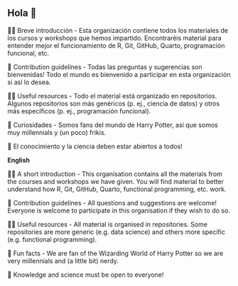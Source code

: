 ## Hola 👋

🙋‍♀️ Breve introducción - Esta organización contiene todos los materiales de los cursos y workshops que hemos impartido. Encontraréis material para entender mejor el funcionamiento de R, Git, GitHub, Quarto, programación funcional, etc.

🌈 Contribution guidelines - Todas las preguntas y sugerencias son bienvenidas! Todo el mundo es bienvenido a participar en esta organización si así lo desea.

👩‍💻 Useful resources - Todo el material está organizado en repositorios. Algunos repositorios son más genéricos (p. ej., ciencia de datos) y otros más específicos (p. ej., programación funcional).

🍿 Curiosidades - Somos fans del mundo de Harry Potter, así que somos muy millennials y (un poco) frikis.

🧙 El conocimiento y la ciencia deben estar abiertos a todos!


**English**

🙋‍♀️ A short introduction - This organisation contains all the materials from the courses and workshops we have given. You will find material to better understand how R, Git, GitHub, Quarto, functional programming, etc. work.

🌈 Contribution guidelines - All questions and suggestions are welcome! Everyone is welcome to participate in this organisation if they wish to do so.

👩‍💻 Useful resources - All material is organised in repositories. Some repositories are more generic (e.g. data science) and others more specific (e.g. functional programming).

🍿 Fun facts - We are fan of the Wizarding World of Harry Potter so we are very millennials and (a little bit) nerdy.

🧙 Knowledge and science must be open to everyone!

